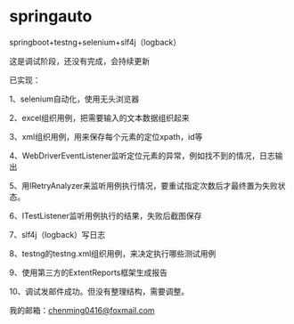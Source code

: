 # springauto
springboot+testng+selenium+slf4j（logback）

这是调试阶段，还没有完成，会持续更新

已实现：

1、selenium自动化，使用无头浏览器

2、excel组织用例，把需要输入的文本数据组织起来

3、xml组织用例，用来保存每个元素的定位xpath，id等

4、WebDriverEventListener监听定位元素的异常，例如找不到的情况，日志输出

5、用IRetryAnalyzer来监听用例执行情况，要重试指定次数后才最终置为失败状态。

6、ITestListener监听用例执行的结果，失败后截图保存

7、slf4j（logback）写日志

8、testng的testng.xml组织用例，来决定执行哪些测试用例

9、使用第三方的ExtentReports框架生成报告

10、调试发邮件成功。但没有整理结构，需要调整。




我的邮箱：chenming0416@foxmail.com
